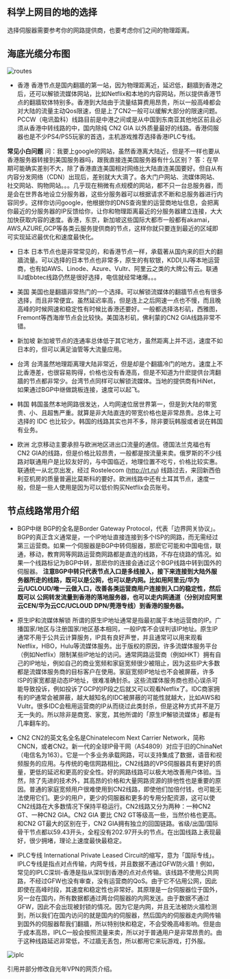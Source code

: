## 科学上网目的地的选择
选择伺服器需要参考你的网路提供商，也要考虑你们之间的物理距离。

## 海底光缆分布图
![routes](https://user-images.githubusercontent.com/83113131/116415509-11976180-a86c-11eb-804b-a0d8fcdbbd90.jpg)


* 香港
香港节点是国内翻牆的第一站，因为物理距离近，延迟低，翻牆到香港之后，还可以解锁流媒体网站，比如Netflix和本地的内容网站，所以提供香港节点的翻牆软体特别多。香港到大陆由于流量结算费用昂贵，所以一般高峰都会对大陆的流量主动Qos限速，但是上了CN2一般可以缓解大部分的限速问题。PCCW（电讯盈科）线路目前是中港之间或是从中国到东南亚其他地区前且必须从香港中转线路的中，国内除纯 CN2 GIA 以外质量最好的线路。香港伺服器也是不少PS4/PS5玩家的首选，主机游戏推荐选择香港IPLC专线。

**常见小白问题**
问：我要上google的网站，虽然香港离大陆近，但是不一样也要从香港服务器转接到美国服务器吗，跟我直接连美国服务器有什么区别？
答：在早期可能确实差别不大，除了香港直连美国相对网络比大陆直连美国要好。但自从有内容分发网络（CDN）出现后，差别就大大滴了。各大门户网站、流媒体网站、社交网站、购物网站。。。几乎现在稍微有点规模的网站，都不只一台总服务器，而是会在世界各地设立分服务器，这些分服务器可以根据请求不断和总服务器进行内容同步。这样你访问google，他根据你的DNS查询里的运营商地址信息，会把离你最近的分服务器的IP反馈给你，让你和物理距离最近的分服务器建立连接，大大加快获取内容的速度。香港，东京，新加坡这些国际大都市一般都有akamai，AWS,AZURE,GCP等各类云服务提供商的节点，这样你就只要连到最近的区域即可实现延迟最优化和速度最快化。


* 日本
日本节点也是非常常见的，和香港节点一样，承载著从国内来的巨大的翻牆流量。可以选择的日本节点也非常多，原生的有软银，KDDI,IIJ等本地运营商，也有如AWS、Linode、Azure、Vultr、阿里云之类的大牌公有云。联通IIJ或bbtec线路仍然是很好选择，电信就经常堵爆。。。

* 美国
美国也是翻牆非常热门的一个选择。可以解锁流媒体的翻牆节点也有很多选择，而且非常便宜。虽然延迟率高，但是连上之后网速一点也不慢，而且晚高峰的时候网速和稳定性有时候比香港还要好。一般都选择洛杉矶，西雅图，Fremont等西海岸节点会比较快。美国洛杉矶，佛利蒙的CN2 GIA线路非常不错。

* 新加坡
新加坡节点的连通率总体低于其它地方，虽然距离上并不远，速度不如日本的，但可以满足油管等大流量应用。

* 台湾
台湾虽然地理距离理大陆非常近，但是却是个翻牆冷门的地方。速度上不比香港差，也很容易购得，价格也没有香港高，但是不知道为什麽提供台湾翻牆的节点都非常少。台湾节点同样可以解锁流媒体。当地的提供商有HiNet，如果通过BGP中继做跳板连接，速度可以起飞。

* 韩国
韩国虽然本地网路很发达，人均网速位居世界第一，但是到大陆的带宽贵、小、且超售严重。就算是非大陆直连的带宽价格也是非常昂贵。总体上可选择的 IDC 也比较少。韩国的线路其实也并不多，除非要玩韩服或者说在韩国有业务。

* 欧洲
北京移动主要承担与欧洲地区进出口流量的通信。德国法兰克福也有CN2 GIA的线路，但是价格比较昂贵，一般都是按流量来卖。俄罗斯的不少线路对联通用户是比较友好的，与中国临近，地理位置不吃亏，价格比较实惠。联通统一从北京出发，经过 Rostelecom (http://rt.ru) 线路过去，来回新西伯利亚机房的质量普遍比莫斯科的要好。欧洲线路中还有土耳其节点，速度一般，但是一些人使用是因为可以低价购买Netflix会员账号。

## 节点线路常用介绍

* BGP中继
BGP的全名是Border Gateway Protocol，代表「边界网关协议」。BGP的真正含义通常是，一个IP地址直接连接到多个ISP的网路，而无需经过第三运营商。如果一个伺服器是BGP中转伺服器，那麽它可能和中国电信，联通，移动，教育网等网路运营商网路都是直连的线路，不存在绕路的情况。如果一个线路标记为BGP中转，那麽你的连接会通过这个BGP线路中转到国外的伺服器。
**注意BGP中转只代表节点入口是多线接入，接下来连接到大陆外服务器所走的线路，既可以是公网，也可以是内网。比如用阿里云/华为云/UCLOUD/唯一云做入口，改善各类运营商用户连接到入口的稳定性，然后既可以
公网转发流量到香港的落地服务器，也可以走内网通道（分别对应阿里云CEN/华为云CC/UCLOUD DPN/莞港专线）到香港的服务器。**


* 原生IP和流媒体解锁
所谓的原生IP地址通常是指最初属于本地运营商的IP。广播国家/地区与注册国家/地区基本相同，一般IP库不会误判该IP地址。原生IP通常不用于公共云计算服务，IP具有良好声誉，并且通常可以用来观看Netflix，HBO，Hulu等流媒体服务。出于版权的原因，许多流媒体服务平台（例如Netflix）限制某些IP地址的访问。通常网路运营商（例如HKT）拥有自己的IP地址，例如自己的商业宽频和家庭宽频很少被阻止，因为这些IP大多数都是流媒体服务商的目标客户在使用。家庭宽频IP地址也不会被屏蔽，许多ISP的家宽都是动态IP地址，很难准确封杀。这些流媒体服务商也担心误杀可能导致投诉，例如投诉了GCP的IP段之后就又可以观看Netflix了。IDC商家拥有的IP通常会被屏蔽，越大越知名的IDC被屏蔽的可能性就越大，比如AWS和Vultr。很多IDC会租用运营商的IP从而绕过此类封杀，但是这种方式并不是万无一失的。所以除非是商宽、家宽，其他所谓的「原生IP解锁流媒体」都是有几率翻车的。

* CN2
CN2的英文名全名是Chinatelecom Next Carrier Network，简称CNCN，或者CN2。新一代的全球IP骨干网（AS4809）对应于旧的ChinaNet（电信名为163）。它是一个多业务承载网路，可以支持集成了数据，语音和视频服务的应用。与传统的电信网路相比，CN2线路的VPS伺服器具有更好的质量，更低的延迟和更高的安全性。好的网路线路可以极大地改善用户体验。当然，除了先进的技术外，其高昂的价格和大量网路资源的排他性也是重要的原因。普通的家庭宽频用户很难使用到CN2线路，即使他们加倍付钱，也可能无法使用它们。更少的用户，更少的伺服器和更多的专用分配资源，这可以使CN2线路在大多数情况下保持平稳运行。CN2线路又分为两种：一种CN2 GT、一种CN2 GIA。CN2 GIA 要比 CN2 GT等级高一些，当然价格也更高。和CN2 GT最大的区别在于，CN2 GIA拥有独立的回国链路。省级/出国/国际骨干节点都以59.43开头，全程没有202.97开头的节点。在出国线路上表现最好，很少拥堵，理论上速度最快最稳定。

* IPLC专线
International Private Leased Circuit的缩写，意为「国际专线」。IPLC专线是指点对点传输，内网专线，并且数据不通过GFW防火牆！例如，常见的IPLC深圳-香港是指从深圳到香港的点对点传输。该线路不使用公共网路，不经过GFW也没有审查，没有运营商的QoS。由于它不佔用公网，因此即使在高峰时段，其速度和稳定性也非常好。其原理是一台伺服器位于国外，另一台在国内，所有数据都通过两台伺服器的内网发送。由于数据不通过GFW，因此不会出现被封锁的情况。因为它是内网，并且无法被防火牆检测到，所以我们在国内访问的就是国内的伺服器，然后国内的伺服器走内网传输到国外的伺服器帮我们翻牆，所以特别快和稳定，不会受晚高峰影响。但是由于成本高昂，IPLC一般会按照流量来卖，所以对于普通用户是非常昂贵的。由于这种线路延迟非常低，不过牆无丢包，所以都用它来玩游戏，打外服。

![iplc](https://user-images.githubusercontent.com/83113131/116415593-2673f500-a86c-11eb-8594-527079beb134.jpg)

引用并部分修改自光年VPN的网页介绍。
